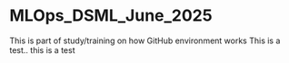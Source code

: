 # MLOps_DSML_June_2025
This is part of study/training on how GitHub environment works
This is a test.. this is a test

